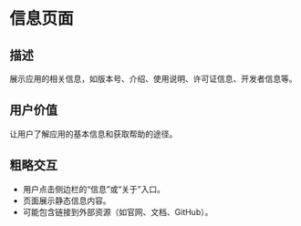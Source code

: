 # 信息页面

## 描述

展示应用的相关信息，如版本号、介绍、使用说明、许可证信息、开发者信息等。

## 用户价值

让用户了解应用的基本信息和获取帮助的途径。

## 粗略交互

- 用户点击侧边栏的“信息”或“关于”入口。
- 页面展示静态信息内容。
- 可能包含链接到外部资源（如官网、文档、GitHub）。